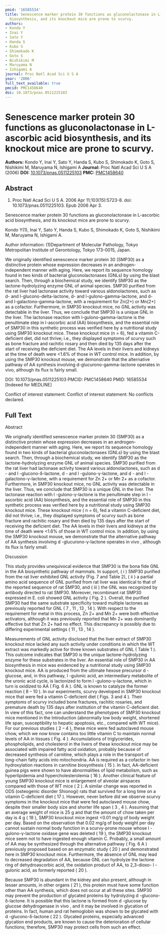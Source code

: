 ```yaml
---
pmid: '16585534'
title: Senescence marker protein 30 functions as gluconolactonase in L-ascorbic acid
  biosynthesis, and its knockout mice are prone to scurvy.
authors:
- Kondo Y
- Inai Y
- Sato Y
- Handa S
- Kubo S
- Shimokado K
- Goto S
- Nishikimi M
- Maruyama N
- Ishigami A
journal: Proc Natl Acad Sci U S A
year: '2006'
full_text_available: true
pmcid: PMC1458640
doi: 10.1073/pnas.0511225103
---
```


# Senescence marker protein 30 functions as gluconolactonase in L-ascorbic acid biosynthesis, and its knockout mice are prone to scurvy.
**Authors:** Kondo Y, Inai Y, Sato Y, Handa S, Kubo S, Shimokado K, Goto S, Nishikimi M, Maruyama N, Ishigami A
**Journal:** Proc Natl Acad Sci U S A (2006)
**DOI:** [10.1073/pnas.0511225103](https://doi.org/10.1073/pnas.0511225103)
**PMC:** [PMC1458640](https://www.ncbi.nlm.nih.gov/pmc/articles/PMC1458640/)

## Abstract

1. Proc Natl Acad Sci U S A. 2006 Apr 11;103(15):5723-8. doi: 
10.1073/pnas.0511225103. Epub 2006 Apr 3.

Senescence marker protein 30 functions as gluconolactonase in L-ascorbic acid 
biosynthesis, and its knockout mice are prone to scurvy.

Kondo Y(1), Inai Y, Sato Y, Handa S, Kubo S, Shimokado K, Goto S, Nishikimi M, 
Maruyama N, Ishigami A.

Author information:
(1)Department of Molecular Pathology, Tokyo Metropolitan Institute of 
Gerontology, Tokyo 173-0015, Japan.

We originally identified senescence marker protein 30 (SMP30) as a distinctive 
protein whose expression decreases in an androgen-independent manner with aging. 
Here, we report its sequence homology found in two kinds of bacterial 
gluconolactonases (GNLs) by using the blast search. Then, through a biochemical 
study, we identify SMP30 as the lactone-hydrolyzing enzyme GNL of animal 
species. SMP30 purified from the rat liver had lactonase activity toward various 
aldonolactones, such as d- and l-glucono-delta-lactone, d- and 
l-gulono-gamma-lactone, and d- and l-galactono-gamma-lactone, with a requirement 
for Zn(2+) or Mn(2+) as a cofactor. Furthermore, in SMP30 knockout mice, no GNL 
activity was detectable in the liver. Thus, we conclude that SMP30 is a unique 
GNL in the liver. The lactonase reaction with l-gulono-gamma-lactone is the 
penultimate step in l-ascorbic acid (AA) biosynthesis, and the essential role of 
SMP30 in this synthetic process was verified here by a nutritional study using 
SMP30 knockout mice. These knockout mice (n = 6), fed a vitamin C-deficient 
diet, did not thrive; i.e., they displayed symptoms of scurvy such as bone 
fracture and rachitic rosary and then died by 135 days after the start of 
receiving the deficient diet. The AA levels in their livers and kidneys at the 
time of death were <1.6% of those in WT control mice. In addition, by using the 
SMP30 knockout mouse, we demonstrate that the alternative pathway of AA 
synthesis involving d-glucurono-gamma-lactone operates in vivo, although its 
flux is fairly small.

DOI: 10.1073/pnas.0511225103
PMCID: PMC1458640
PMID: 16585534 [Indexed for MEDLINE]

Conflict of interest statement: Conflict of interest statement: No conflicts 
declared.

## Full Text

Abstract

We originally identified senescence marker protein 30 (SMP30) as a distinctive protein whose expression decreases in an androgen-independent manner with aging. Here, we report its sequence homology found in two kinds of bacterial gluconolactonases (GNLs) by using the blast search. Then, through a biochemical study, we identify SMP30 as the lactone-hydrolyzing enzyme GNL of animal species. SMP30 purified from the rat liver had lactonase activity toward various aldonolactones, such as d - and l -glucono-δ-lactone, d - and l -gulono-γ-lactone, and d - and l -galactono-γ-lactone, with a requirement for Zn 2+ or Mn 2+ as a cofactor. Furthermore, in SMP30 knockout mice, no GNL activity was detectable in the liver. Thus, we conclude that SMP30 is a unique GNL in the liver. The lactonase reaction with l -gulono-γ-lactone is the penultimate step in l -ascorbic acid (AA) biosynthesis, and the essential role of SMP30 in this synthetic process was verified here by a nutritional study using SMP30 knockout mice. These knockout mice ( n = 6), fed a vitamin C-deficient diet, did not thrive; i.e., they displayed symptoms of scurvy such as bone fracture and rachitic rosary and then died by 135 days after the start of receiving the deficient diet. The AA levels in their livers and kidneys at the time of death were <1.6% of those in WT control mice. In addition, by using the SMP30 knockout mouse, we demonstrate that the alternative pathway of AA synthesis involving d -glucurono-γ-lactone operates in vivo , although its flux is fairly small.

Discussion

This study provides unequivocal evidence that SMP30 is the bona fide GNL in the AA biosynthetic pathway of mammals. In support, ( i ) SMP30 purified from the rat liver exhibited GNL activity (Fig. 7 and Table 2), ( ii ) a partial amino acid sequence of GNL purified from rat liver was identical to that of the reported sequence of rat SMP30, and ( iii ) the GNL was recognized by antibody directed to rat SMP30. Moreover, recombinant rat SMP30 expressed in E. coli showed GNL activity ( Fig. 2 ). Overall, the purified SMP30 had the same substrate specificity toward multiple lactones as previously reported for GNL ( 7 , 11 , 13 , 14 ). With respect to the requirement for metal in this process, Zn 2+ and Mn 2+ were both effective activators, although it was previously reported that Mn 2+ was dominantly effective but that Zn 2+ had no effect. This discrepancy is possibly due to differing experimental settings ( 11 , 13 , 14 ).

Measurements of GNL activity disclosed that the liver extract of SMP30 knockout mice lacked any such activity under conditions in which the WT extract was markedly active for three known substrates of GNL ( Table 1 ). This outcome indicates that SMP30 is the unique lactone-hydrolyzing enzyme for these substrates in the liver. An essential role of SMP30 in AA biosynthesis in mice was evidenced by a nutritional study using SMP30 knockout mice. AA is produced from the ultimate hexose precursor d -glucose, and, in this pathway, l -gulonic acid, an intermediary metabolite of the uronic acid cycle, is lactonized to form l -gulono-γ-lactone, which in turn is oxidized to AA ( Fig. 6 A ). GNL is known to catalyze the former reaction ( 8 – 10 ). In our experiments, scurvy developed in SMP30 knockout mice that were fed a vitamin C-deficient diet ( Figs. 3 and 4 ). Their symptoms of scurvy included bone fractures, rachitic rosaries, and premature death by 135 days after institution of the vitamin C-deficient diet. In view of this fact, one can understand the phenotypes of SMP30 knockout mice mentioned in the Introduction (abnormally low body weight, shortened life span, susceptibility to hepatic apoptosis, etc., compared with WT mice). For our previous studies ( 2 – 4 ), these mice were fed autoclaved mouse chow, which we now know contains too little vitamin C to maintain normal levels of AA in tissues ( Fig. 4 ). Accumulations of triglycerides, phospholipids, and cholesterol in the livers of these knockout mice may be associated with impaired fatty acid oxidation, probably because of decreased synthesis of carnitine, which plays a role in the transport of long-chain fatty acids into mitochondria. AA is required as a cofactor in two hydroxylation reactions in carnitine biosynthesis ( 15 ). In fact, AA-deficient guinea pigs were shown to have abnormalities of lipid metabolism, such as hyperlipidemia and hypercholesterolemia ( 16 ). Another clinical feature of young SMP30 knockout mice is enlargement of alveolar airspaces compared with those of WT mice ( 2 ). A similar change was reported in ODS (osteogenic disorder Shionogi) rats that survived for a long time on a vitamin C-deficient diet ( 17 ). However, never before did we observe scurvy symptoms in the knockout mice that were fed autoclaved mouse chow, despite their smaller body size and shorter life span ( 3 , 4 ). Assuming that an average weight of mice is 25 g and that the amount of chow taken per day is 4 g ( 18 ), SMP30 knockout mice ingest <0.01 mg/g of body weight per day. Based on the observation that 0.02 mg/g of body weight per day cannot sustain normal body function in a scurvy-prone mouse whose l -gulono-γ-lactone oxidase gene was deleted ( 19 ), the SMP30 knockout mice seem not to have ingested enough vitamin C. Probably, a small amount of AA may be synthesized through the alternative pathway ( Fig. 6 A ) previously proposed based on an enzymatic study ( 20 ) and demonstrated here in SMP30 knockout mice. Furthermore, the absence of GNL may lead to decreased degradation of AA, because GNL can hydrolyze the lactone ring of dehydroascorbic acid, the oxidation product of AA, to 2,3-dioxo- l -gulonic acid, as formerly reported ( 20 ).

Because SMP30 is abundant in the kidney and also present, although in lesser amounts, in other organs ( 21 ), this protein must have some function other than AA synthesis, which does not occur at all these sites. SMP30 may prevent the production of glycated proteins by hydrolyzing d -glucono-δ-lactone. It is possible that this lactone is formed from d -glucose by glucose dehydrogenase in vivo , and it may be involved in glycation of proteins. In fact, human and rat hemoglobin was shown to be glycated with d -glucono-δ-lactone ( 22 ). Glycated proteins, especially advanced glycation end products, are known to cause the deterioration of cellular functions; therefore, SMP30 may protect cells from such an effect.
